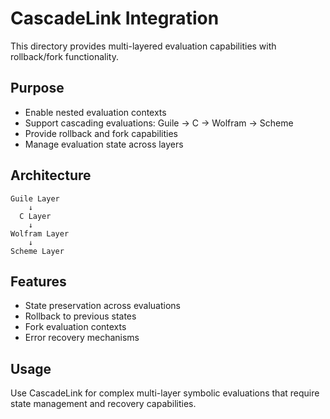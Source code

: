 # CascadeLink Integration

This directory provides multi-layered evaluation capabilities with rollback/fork functionality.

## Purpose

- Enable nested evaluation contexts
- Support cascading evaluations: Guile → C → Wolfram → Scheme
- Provide rollback and fork capabilities
- Manage evaluation state across layers

## Architecture

```
Guile Layer
    ↓
  C Layer
    ↓
Wolfram Layer
    ↓
Scheme Layer
```

## Features

- State preservation across evaluations
- Rollback to previous states
- Fork evaluation contexts
- Error recovery mechanisms

## Usage

Use CascadeLink for complex multi-layer symbolic evaluations that require state management and recovery capabilities.